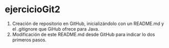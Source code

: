 # ejercicioGit2

1. Creación de repositorio en GitHub, inicializándolo con un README.md y el .gitignore que GiHub ofrece para Java.
2. Modificación de este README.md desde GitHub para indicar lo dos primeros pasos.
